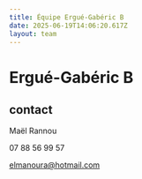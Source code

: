 ```yaml
---
title: Équipe Ergué-Gabéric B
date: 2025-06-19T14:06:20.617Z
layout: team
---
```


# Ergué-Gabéric B



## contact 

Maël Rannou

07 88 56 99 57

elmanoura@hotmail.com

